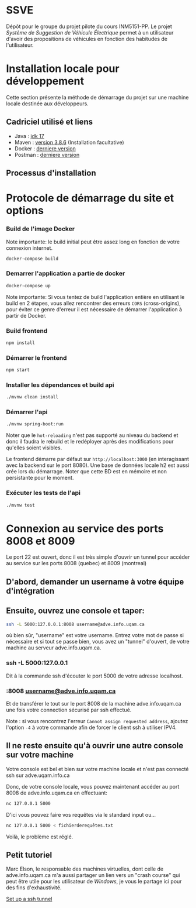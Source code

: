 SSVE
====

Dépôt pour le groupe du projet pilote du cours INM5151-PP. Le projet
*Système de Suggestion de Véhicule Électrique* permet à un utilisateur d'avoir des
propositions de véhicules en fonction des habitudes de l'utilisateur.

Installation locale pour développement
======================================

Cette section présente la méthode de démarrage du projet sur une machine locale
destinée aux développeurs.

Cadriciel utilisé et liens
---------------------------

- Java : [jdk 17](https://www.oracle.com/java/technologies/javase/jdk17-archive-downloads.html)
- Maven : [version 3.8.6](https://maven.apache.org/download.cgi?Preferred=ftp://ftp.osuosl.org/pub/apache/) 
(Installation facultative)
- Docker : [derniere version](https://www.docker.com/products/docker-desktop/)
- Postman : [derniere version](https://www.postman.com/downloads/)

Processus d'installation
------------------------

Protocole de démarrage du site et options
========================================

### Build de l'image Docker
Note importante: le build initial peut être assez long en fonction de votre connexion internet.
```sh
docker-compose build
```

### Demarrer l'application a partie de docker
```sh
docker-compose up
```

Note importante: Si vous tentez de build l'application entière en utilisant le build en 2 étapes, vous allez rencontrer des erreurs ``CORS`` (cross-origins), pour éviter ce genre d'erreur il est nécessaire de démarrer l'application à partir de Docker.
### Build frontend
```sh
npm install
```

### Démarrer le frontend
```sh
npm start
```

### Installer les dépendances et build api

```sh
./mvnw clean install
```

### Démarrer l'api

```sh
./mvnw spring-boot:run
```

Noter que le `hot-reloading` n'est pas supporté au niveau du backend et donc il faudra le rebuild et le redéployer après des modifications pour qu'elles soient visibles. 

Le frontend démarre par défaut sur `http://localhost:3000` (en interagissant avec la backend sur le port 8080). Une base de données locale h2 est aussi crée lors du démarrage. Noter que cette BD est en mémoire et non persistante pour le moment.

### Exécuter les tests de l'api

```sh
./mvnw test
```
# Connexion au service des ports 8008 et 8009

Le port 22 est ouvert, donc il est très simple d'ouvrir un tunnel pour accéder
au service sur les ports 8008 (quebec) et 8009 (montreal)

## D'abord, demander un username à votre équipe d'intégration

## Ensuite, ouvrez une console et taper:

```bash
ssh -L 5000:127.0.0.1:8008 username@adve.info.uqam.ca
```

où bien sûr, "username" est votre username. Entrez votre mot de passe si
nécessaire et si tout se passe bien, vous avez un "tunnel" d'ouvert, de votre
machine au serveur adve.info.uqam.ca. 

### ssh -L 5000:127.0.0.1

Dit à la commande ssh d'écouter le port 5000 de votre adresse localhost.

### :8008 username@adve.info.uqam.ca

Et de transférer le tout sur le port 8008 de la machine adve.info.uqam.ca une
fois votre connection sécurisé par ssh effectué. 

Note : si vous rencontrez l'erreur `Cannot assign requested address`, ajoutez l'option `-4` à votre commande afin de forcer le client ssh à utiliser IPV4.

## Il ne reste ensuite qu'à ouvrir une autre console sur votre machine

Votre console est bel et bien sur votre machine locale et n'est pas connecté ssh
sur adve.uqam.info.ca

Donc, de votre console locale, vous pouvez maintenant accéder au port 8008 de
adve.info.uqam.ca en effectuant: 

```bash
nc 127.0.0.1 5000
```

D'ici vous pouvez faire vos requêtes via le standard input ou...

```bash
nc 127.0.0.1 5000 < fichierderequêtes.txt
```

Voilà, le problème est réglé.


## Petit tutoriel

Marc Elson, le responsable des machines virtuelles, dont celle de
adve.info.uqam.ca m'a aussi partager un lien vers un "crash course" qui peut
être utile pour les utilisateur de *Windows*, je vous le partage ici pour des
fins d'exhaustivité.

[Set up a ssh tunnel](https://www.candelatech.com/cookbook.php?vol=misc&book=Instructions_to_set_up_an_SSH_tunnel)


